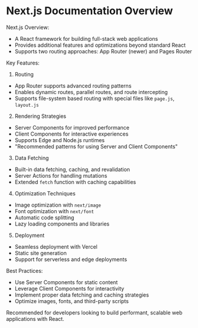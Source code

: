 # Next.js Documentation Overview

Next.js Overview:
- A React framework for building full-stack web applications
- Provides additional features and optimizations beyond standard React
- Supports two routing approaches: App Router (newer) and Pages Router

Key Features:
1. Routing
- App Router supports advanced routing patterns
- Enables dynamic routes, parallel routes, and route intercepting
- Supports file-system based routing with special files like `page.js`, `layout.js`

2. Rendering Strategies
- Server Components for improved performance
- Client Components for interactive experiences
- Supports Edge and Node.js runtimes
- "Recommended patterns for using Server and Client Components"

3. Data Fetching
- Built-in data fetching, caching, and revalidation
- Server Actions for handling mutations
- Extended `fetch` function with caching capabilities

4. Optimization Techniques
- Image optimization with `next/image`
- Font optimization with `next/font`
- Automatic code splitting
- Lazy loading components and libraries

5. Deployment
- Seamless deployment with Vercel
- Static site generation
- Support for serverless and edge deployments

Best Practices:
- Use Server Components for static content
- Leverage Client Components for interactivity
- Implement proper data fetching and caching strategies
- Optimize images, fonts, and third-party scripts

Recommended for developers looking to build performant, scalable web applications with React.